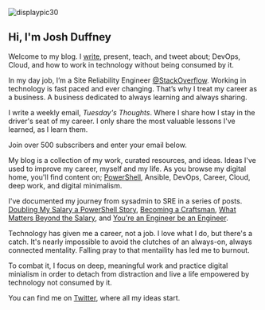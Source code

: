 
<!---
![displaypic30](/img/displaypic30.png)


![displaypic30](/img/image.png)
![displaypic30](/img/displaypic30-round1.png)


--->

![displaypic30](/img/displaypic30.png)

## Hi, I'm Josh Duffney
<!---
Welcome to my blog. I [write](/posts), present tech talks, and author courses about; deep work, PowerShell, DevOps, and Cloud.
In my day job, I'm a Site Reliability Engineer at StackOverfow.

Welcome to my blog. I [write](/posts), present tech talks, and author courses about; deep work, cloud, and DevOps. In my day job, I'm a Site Reliability Engineer at StackOverfow.

One big idea - being in control and not controlled by technology - living  a life of presents in a digital world - how do you work in tech without becoming consumed by it - without becoming its consumer - living with technology without it consuming you
--->

Welcome to my blog. I [write](/posts), present, teach, and tweet about; DevOps, Cloud, and how to work in technology without being consumed by it.

In my day job, I’m a Site Reliability Engineer [@StackOverflow](https://twitter.com/StackOverflow). Working in technology is fast paced and ever changing. That’s why I treat my career as a business. A business dedicated to always learning and always sharing.

I write a weekly email, _Tuesday's Thoughts_. Where I share how I stay in the driver's seat of my career. I only share the most valuable lessons I've learned, as I learn them.

Join over 500 subscribers and enter your email below.

<script async data-uid="a1e537562f" src="https://unique-writer-1890.ck.page/a1e537562f/index.js"></script>

My blog is a collection of my work, curated resources, and ideas. Ideas I've used to improve my career, myself and my life. As you browse my digital home, you'll find content on; [PowerShell](/tags/powershell/), Ansible, DevOps, Career, Cloud, deep work, and digital minimalism.

I've documented my journey from sysadmin to SRE in a series of posts. [Doubling My Salary a PowerShell Story](/doubling-my-salary-a-powershell-story/), [Becoming a Craftsman](/becoming-a-craftsman), [What Matters Beyond the Salary](/what-matters-beyond-the-salary), and [You're an Engineer be an Engineer](/youre-an-engineer-be-an-engineer).

Technology has given me a career, not a job. I love what I do, but there's a catch. It's nearly impossible to avoid the clutches of an always-on, always connected mentality. Falling pray to that mentaility has led me to burnout. 

To combat it, I focus on deep, meaningful work and practice digital minialism in order to detach from distraction and live a life empowered by technology not consumed by it.

You can find me on [Twitter](https://twitter.com/joshduffney), where all my ideas start.